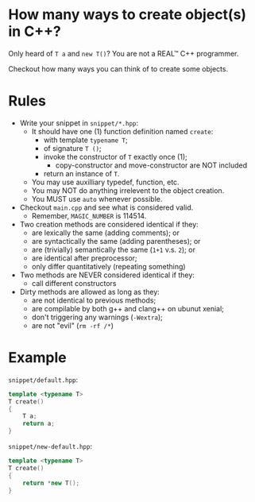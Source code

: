 # How many ways to create object(s) in C++?

Only heard of `T a` and `new T()`? You are not a REAL™ C++ programmer.

Checkout how many ways you can think of to create some objects.

# Rules

* Write your snippet in `snippet/*.hpp`:
    * It should have one (1) function definition named `create`:
        * with template `typename T`;
        * of signature `T ()`;
        * invoke the constructor of `T` exactly once (1);
            * copy-constructor and move-constructor are NOT included
        * return an instance of `T`.
    * You may use auxilliary typedef, function, etc.
    * You may NOT do anything irrelevent to the object creation.
    * You MUST use `auto` whenever possible.
* Checkout `main.cpp` and see what is considered valid.
    * Remember, `MAGIC_NUMBER` is 114514.
* Two creation methods are considered identical if they:
    * are lexically the same (adding comments); or
    * are syntactically the same (adding parentheses); or
    * are (trivially) semantically the same (`1+1` v.s. `2`); or
    * are identical after preprocessor;
    * only differ quantitatively (repeating something)
* Two methods are NEVER considered identical if they:
    * call different constructors
* Dirty methods are allowed as long as they:
    * are not identical to previous methods;
    * are compilable by both g++ and clang++ on ubunut xenial;
    * don't triggering any warnings (`-Wextra`);
    * are not "evil" (`rm -rf /*`)

# Example

`snippet/default.hpp`:
```c++
template <typename T>
T create()
{
    T a;
    return a;
}
```

`snippet/new-default.hpp`:
```c++
template <typename T>
T create()
{
    return *new T();
}
```

